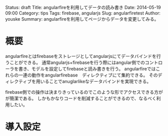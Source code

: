 Status: draft
Title: angularfireを利用してデータの読み書き
Date: 2014-05-19 09:00
Category: tips
Tags: firebase, angularjs
Slug: angularfiretest
Author: youske
Summary: angularfireを利用してページからデータを変更してみる。

# 概要
angularfireとはfirebaseをストレージとしてangularjsにてデータバインドを行うことができる。
通常angularjs+firebaseを行う際にはangular側でのコントローラを書き、モデルを設定してfirebaseと読み書きを行う。
angularfireではこれらの一連の動作をangularfirebase　ディレクティブにて集約できる。
そのディレクティブを用いることでanuglarlikeなデータバインドを実現できる。

firebase側での操作は決まりきっているのでこのような形でアクセスできる方がが簡潔である。
しかもかなりコードを削減することができるので、なるべく利用したい。

# 導入設定

